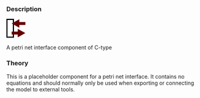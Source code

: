 ### Description
![PetriNetInterfaceC picture](PetriNetInterfaceC.svg)

A petri net interface component of C-type

### Theory
This is a placeholder component for a petri net interface. It contains no equations and should normally only be used when exporting or connecting the model to external tools.
